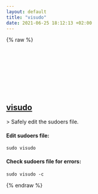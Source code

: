 ```yaml
---
layout: default
title: "visudo"
date: 2021-06-25 18:12:13 +02:00
---
```

{% raw %}
<h2 id="visudo">
  <a href="/en/common/visudo.html">visudo</a> <a href="#visudo"><svg class="icon">
    <use href="/assets/images/unicode_sprite.svg#link" />
  </svg></a>
</h2>
> Safely edit the sudoers file.

#### Edit sudoers file:
```shell
sudo visudo
```
#### Check sudoers file for errors:
```shell
sudo visudo -c
```
{% endraw %}
